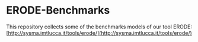 # ERODE-Benchmarks
This repository collects some of the benchmarks models of our tool ERODE: [http://sysma.imtlucca.it/tools/erode/](http://sysma.imtlucca.it/tools/erode/)

